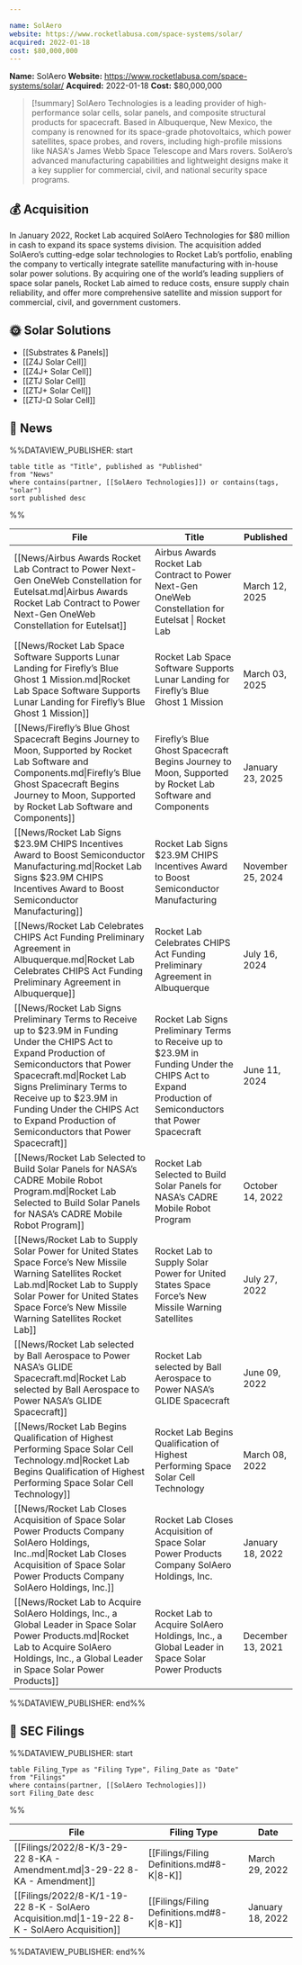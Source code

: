 ```yaml
---

name: SolAero
website: https://www.rocketlabusa.com/space-systems/solar/
acquired: 2022-01-18
cost: $80,000,000
---
```


**Name:** SolAero
**Website:** https://www.rocketlabusa.com/space-systems/solar/
**Acquired:** 2022-01-18
**Cost:** $80,000,000

>[!summary]
SolAero Technologies is a leading provider of high-performance solar cells, solar panels, and composite structural products for spacecraft. Based in Albuquerque, New Mexico, the company is renowned for its space-grade photovoltaics, which power satellites, space probes, and rovers, including high-profile missions like NASA's James Webb Space Telescope and Mars rovers. SolAero’s advanced manufacturing capabilities and lightweight designs make it a key supplier for commercial, civil, and national security space programs.

## 💰 Acquisition

In January 2022, Rocket Lab acquired SolAero Technologies for $80 million in cash to expand its space systems division. The acquisition added SolAero’s cutting-edge solar technologies to Rocket Lab’s portfolio, enabling the company to vertically integrate satellite manufacturing with in-house solar power solutions. By acquiring one of the world’s leading suppliers of space solar panels, Rocket Lab aimed to reduce costs, ensure supply chain reliability, and offer more comprehensive satellite and mission support for commercial, civil, and government customers.

## 🌞 Solar Solutions

- [[Substrates & Panels]]
- [[Z4J Solar Cell]]
- [[Z4J+ Solar Cell]]
- [[ZTJ Solar Cell]]
- [[ZTJ+ Solar Cell]]
- [[ZTJ-Ω Solar Cell]]

## 📰 News
%%DATAVIEW_PUBLISHER: start
```
table title as "Title", published as "Published"
from "News"
where contains(partner, [[SolAero Technologies]]) or contains(tags, "solar")
sort published desc
```
%%

| File                                                                                                                                                                                                                                                                                                                       | Title                                                                                                                                                   | Published         |
| -------------------------------------------------------------------------------------------------------------------------------------------------------------------------------------------------------------------------------------------------------------------------------------------------------------------------- | ------------------------------------------------------------------------------------------------------------------------------------------------------- | ----------------- |
| [[News/Airbus Awards Rocket Lab Contract to Power Next-Gen OneWeb Constellation for Eutelsat.md\|Airbus Awards Rocket Lab Contract to Power Next-Gen OneWeb Constellation for Eutelsat]]                                                                                                                                   | Airbus Awards Rocket Lab Contract to Power Next-Gen OneWeb Constellation for Eutelsat \| Rocket Lab                                                     | March 12, 2025    |
| [[News/Rocket Lab Space Software Supports Lunar Landing for Firefly’s Blue Ghost 1 Mission.md\|Rocket Lab Space Software Supports Lunar Landing for Firefly’s Blue Ghost 1 Mission]]                                                                                                                                       | Rocket Lab Space Software Supports Lunar Landing for Firefly’s Blue Ghost 1 Mission                                                                     | March 03, 2025    |
| [[News/Firefly’s Blue Ghost Spacecraft Begins Journey to Moon, Supported by Rocket Lab Software and Components.md\|Firefly’s Blue Ghost Spacecraft Begins Journey to Moon, Supported by Rocket Lab Software and Components]]                                                                                               | Firefly’s Blue Ghost Spacecraft Begins Journey to Moon, Supported by Rocket Lab Software and Components                                                 | January 23, 2025  |
| [[News/Rocket Lab Signs $23.9M CHIPS Incentives Award to Boost Semiconductor Manufacturing.md\|Rocket Lab Signs $23.9M CHIPS Incentives Award to Boost Semiconductor Manufacturing]]                                                                                                                                       | Rocket Lab Signs $23.9M CHIPS Incentives Award to Boost Semiconductor Manufacturing                                                                     | November 25, 2024 |
| [[News/Rocket Lab Celebrates CHIPS Act Funding Preliminary Agreement in Albuquerque.md\|Rocket Lab Celebrates CHIPS Act Funding Preliminary Agreement in Albuquerque]]                                                                                                                                                     | Rocket Lab Celebrates CHIPS Act Funding Preliminary Agreement in Albuquerque                                                                            | July 16, 2024     |
| [[News/Rocket Lab Signs Preliminary Terms to Receive up to $23.9M in Funding Under the CHIPS Act to Expand Production of Semiconductors that Power Spacecraft.md\|Rocket Lab Signs Preliminary Terms to Receive up to $23.9M in Funding Under the CHIPS Act to Expand Production of Semiconductors that Power Spacecraft]] | Rocket Lab Signs Preliminary Terms to Receive up to $23.9M in Funding Under the CHIPS Act to Expand Production of Semiconductors that Power Spacecraft  | June 11, 2024     |
| [[News/Rocket Lab Selected to Build Solar Panels for NASA’s CADRE Mobile Robot Program.md\|Rocket Lab Selected to Build Solar Panels for NASA’s CADRE Mobile Robot Program]]                                                                                                                                               | Rocket Lab Selected to Build Solar Panels for NASA’s CADRE Mobile Robot Program                                                                         | October 14, 2022  |
| [[News/Rocket Lab to Supply Solar Power for United States Space Force’s New Missile Warning Satellites  Rocket Lab.md\|Rocket Lab to Supply Solar Power for United States Space Force’s New Missile Warning Satellites  Rocket Lab]]                                                                                       | Rocket Lab to Supply Solar Power for United States Space Force’s New Missile Warning Satellites                                                         | July 27, 2022     |
| [[News/Rocket Lab selected by Ball Aerospace to Power NASA’s GLIDE Spacecraft.md\|Rocket Lab selected by Ball Aerospace to Power NASA’s GLIDE Spacecraft]]                                                                                                                                                                 | Rocket Lab selected by Ball Aerospace to Power NASA’s GLIDE Spacecraft                                                                                  | June 09, 2022     |
| [[News/Rocket Lab Begins Qualification of Highest Performing Space Solar Cell Technology.md\|Rocket Lab Begins Qualification of Highest Performing Space Solar Cell Technology]]                                                                                                                                           | Rocket Lab Begins Qualification of Highest Performing Space Solar Cell Technology                                                                       | March 08, 2022    |
| [[News/Rocket Lab Closes Acquisition of Space Solar Power Products Company SolAero Holdings, Inc..md\|Rocket Lab Closes Acquisition of Space Solar Power Products Company SolAero Holdings, Inc.]]                                                                                                                         | Rocket Lab Closes Acquisition of Space Solar Power Products Company SolAero Holdings, Inc.                                                              | January 18, 2022  |
| [[News/Rocket Lab to Acquire SolAero Holdings, Inc., a Global Leader in Space Solar Power Products.md\|Rocket Lab to Acquire SolAero Holdings, Inc., a Global Leader in Space Solar Power Products]]                                                                                                                       | Rocket Lab to Acquire SolAero Holdings, Inc., a Global Leader in Space Solar Power Products                                                             | December 13, 2021 |

%%DATAVIEW_PUBLISHER: end%%

## 💼 **SEC** Filings
%%DATAVIEW_PUBLISHER: start
```
table Filing_Type as "Filing Type", Filing_Date as "Date"
from "Filings"
where contains(partner, [[SolAero Technologies]])
sort Filing_Date desc

```
%%

| File                                                                                         | Filing Type                                | Date             |
| -------------------------------------------------------------------------------------------- | ------------------------------------------ | ---------------- |
| [[Filings/2022/8-K/3-29-22 8-KA - Amendment.md\|3-29-22 8-KA - Amendment]]                   | [[Filings/Filing Definitions.md#8-K\|8-K]] | March 29, 2022   |
| [[Filings/2022/8-K/1-19-22 8-K - SolAero Acquisition.md\|1-19-22 8-K - SolAero Acquisition]] | [[Filings/Filing Definitions.md#8-K\|8-K]] | January 18, 2022 |

%%DATAVIEW_PUBLISHER: end%%